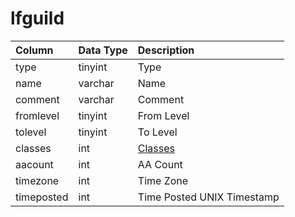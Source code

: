 # lfguild

| Column | Data Type | Description |
| :--- | :--- | :--- |
| type | tinyint | Type |
| name | varchar | Name |
| comment | varchar | Comment |
| fromlevel | tinyint | From Level |
| tolevel | tinyint | To Level |
| classes | int | [Classes](../../../../categories/player/class-list) |
| aacount | int | AA Count |
| timezone | int | Time Zone |
| timeposted | int | Time Posted UNIX Timestamp |


